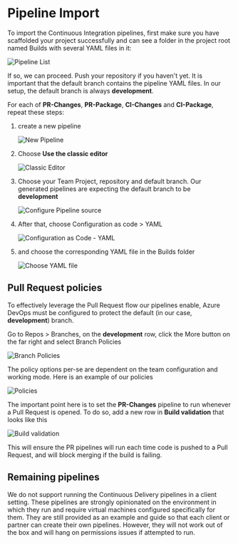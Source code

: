 # Pipeline Import

To import the Continuous Integration pipelines, first make sure you have scaffolded your project successfully and can see a folder in the project root named Builds with several YAML files in it:

![Pipeline List](../images/pipelines/pipeline_list.png "Pipeline list")

If so, we can proceed. Push your repository if you haven't yet. It is important that the default branch contains the pipeline YAML files. In our setup, the default branch is always **development**.

For each of **PR-Changes**, **PR-Package**, **CI-Changes** and **CI-Package**, repeat these steps:

1. create a new pipeline

    ![New Pipeline](../images/pipelines/pipeline_new.png "New Pipeline")

1. Choose **Use the classic editor**

    ![Classic Editor](../images/pipelines/classic_editor.png "choose Use the classic editor")

1. Choose your Team Project, repository and default branch. Our generated pipelines are expecting the default branch to be **development**

    ![Configure Pipeline source](../images/pipelines/pipeline_config.png "configure pipeline source")

1. After that, choose Configuration as code > YAML

    ![Configuration as Code - YAML](../images/pipelines/pipeline_yaml.png "configuration as code - YAML")

1. and choose the corresponding YAML file in the Builds folder

    ![Choose YAML file](../images/pipelines/pipeline_yaml_select.png "YAML file select")


## Pull Request policies
To effectively leverage the Pull Request flow our pipelines enable, Azure DevOps must be configured to protect the default (in our case, **development**) branch.

Go to Repos > Branches, on the **development** row, click the More button on the far right and select Branch Policies

![Branch Policies](../images/pipelines/branch_policies.png "branch policies")

The policy options per-se are dependent on the team configuration and working mode. Here is an example of our policies

![Policies](../images/pipelines/policy_options.png "policies")

The important point here is to set the **PR-Changes** pipeline to run whenever a Pull Request is opened. To do so, add a new row in **Build validation** that looks like this

![Build validation](../images/pipelines/policy_build_validation.png "build validation with PR-Changes")

This will ensure the PR pipelines will run each time code is pushed to a Pull Request, and will block merging if the build is failing.

## Remaining pipelines
We do not support running the Continuous Delivery pipelines in a client setting. These pipelines are strongly opinionated on the environment in which they run and require virtual machines configured specifically for them. They are still provided as an example and guide so that each client or partner can create their own pipelines. However, they will not work out of the box and will hang on permissions issues if attempted to run.